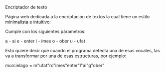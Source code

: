 Encriptador de texto

Página web dedicada a la encriptación de textos la cual tiene un estilo minimalista e intuitivo:

Cumple con los siguientes párametros:

a - ai
e - enter
i - imes
o - ober
u - ufat

Esto quiere decir que cuando el programa detecta una de esas vocales, las va a transformar por una de esas estructuras, por ejemplo:

murcielago = m"ufat"rc"imes"enter"l"ai"g"ober" 
